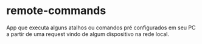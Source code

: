 # remote-commands

App que executa alguns atalhos ou comandos pré configurados em seu PC a partir de uma request vindo de algum dispositivo na rede local. 

